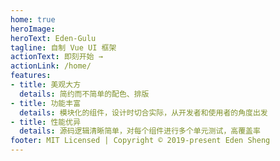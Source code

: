 ```yaml
---
home: true
heroImage: 
heroText: Eden-Gulu
tagline: 自制 Vue UI 框架
actionText: 即刻开始 →
actionLink: /home/
features:
- title: 美观大方
  details: 简约而不简单的配色、排版
- title: 功能丰富
  details: 模块化的组件，设计时切合实际，从开发者和使用者的角度出发
- title: 性能优异
  details: 源码逻辑清晰简单，对每个组件进行多个单元测试，高覆盖率
footer: MIT Licensed | Copyright © 2019-present Eden Sheng
---
```

